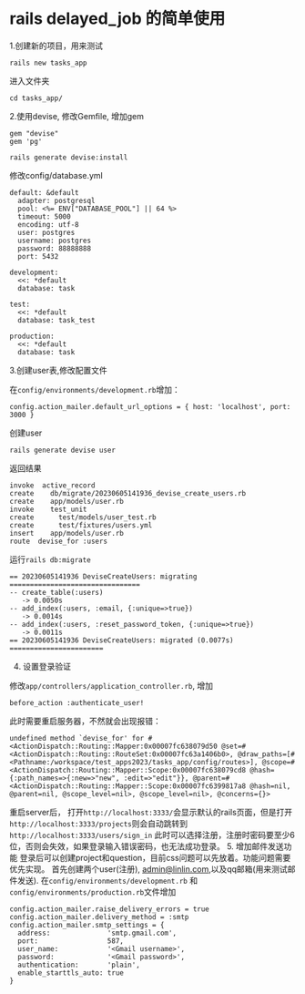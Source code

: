 # rails delayed_job 的简单使用
1.创建新的项目，用来测试

```
rails new tasks_app
```

进入文件夹
```
cd tasks_app/
```
2.使用devise, 修改Gemfile, 增加gem

```
gem "devise"
gem 'pg'
```
```
rails generate devise:install
```

修改config/database.yml
```
default: &default
  adapter: postgresql
  pool: <%= ENV["DATABASE_POOL"] || 64 %>
  timeout: 5000
  encoding: utf-8
  user: postgres
  username: postgres
  password: 88888888
  port: 5432

development:
  <<: *default
  database: task

test:
  <<: *default
  database: task_test

production:
  <<: *default
  database: task
```

3.创建user表,修改配置文件

在`config/environments/development.rb`增加：
```
config.action_mailer.default_url_options = { host: 'localhost', port: 3000 }
```

创建user

```
rails generate devise user
```

返回结果
```
invoke  active_record
create    db/migrate/20230605141936_devise_create_users.rb
create    app/models/user.rb
invoke    test_unit
create      test/models/user_test.rb
create      test/fixtures/users.yml
insert    app/models/user.rb
route  devise_for :users
```

运行`rails db:migrate`
```
== 20230605141936 DeviseCreateUsers: migrating ================================
-- create_table(:users)
   -> 0.0050s
-- add_index(:users, :email, {:unique=>true})
   -> 0.0014s
-- add_index(:users, :reset_password_token, {:unique=>true})
   -> 0.0011s
== 20230605141936 DeviseCreateUsers: migrated (0.0077s) =======================
```

4. 设置登录验证

修改`app/controllers/application_controller.rb`, 增加
```
before_action :authenticate_user!
```

此时需要重启服务器，不然就会出现报错：

```
undefined method `devise_for' for #<ActionDispatch::Routing::Mapper:0x00007fc638079d50 @set=#<ActionDispatch::Routing::RouteSet:0x00007fc63a1406b0>, @draw_paths=[#<Pathname:/workspace/test_apps2023/tasks_app/config/routes>], @scope=#<ActionDispatch::Routing::Mapper::Scope:0x00007fc638079cd8 @hash={:path_names=>{:new=>"new", :edit=>"edit"}}, @parent=#<ActionDispatch::Routing::Mapper::Scope:0x00007fc6399817a8 @hash=nil, @parent=nil, @scope_level=nil>, @scope_level=nil>, @concerns={}>
```

重启server后， 打开`http://localhost:3333/`会显示默认的rails页面，但是打开`http://localhost:3333/projects`则会自动跳转到`http://localhost:3333/users/sign_in`
此时可以选择注册，注册时密码要至少6位，否则会失效，如果登录输入错误密码，也无法成功登录。
5. 增加邮件发送功能
登录后可以创建project和question，目前css问题可以先放着。功能问题需要优先实现。
首先创建两个user(注册), admin@linlin.com,以及qq邮箱(用来测试邮件发送).
在`config/environments/development.rb` 和`config/environments/production.rb`文件增加
```
config.action_mailer.raise_delivery_errors = true
config.action_mailer.delivery_method = :smtp
config.action_mailer.smtp_settings = {
  address:              'smtp.gmail.com',
  port:                 587,
  user_name:            '<Gmail username>',
  password:             '<Gmail password>',
  authentication:       'plain',
  enable_starttls_auto: true
}
```

